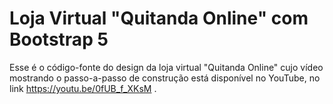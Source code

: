 # Loja Virtual "Quitanda Online" com Bootstrap 5

Esse é o código-fonte do design da loja virtual "Quitanda Online" cujo vídeo mostrando o passo-a-passo de construção está disponível no YouTube, no link https://youtu.be/0fUB_f_XKsM . 




